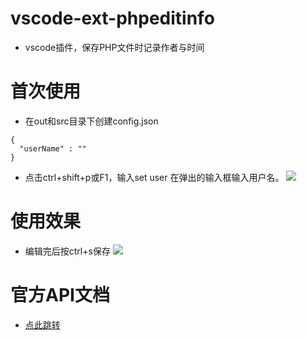 # vscode-ext-phpeditinfo
* vscode插件，保存PHP文件时记录作者与时间

# 首次使用
* 在out和src目录下创建config.json
```
{
  "userName" : ""
}
```
* 点击ctrl+shift+p或F1，输入set user 在弹出的输入框输入用户名。
![](https://github.com/NateHuangHao/vscode-ext-phpeditinfo/tree/master/gif/show1.gif)

# 使用效果
* 编辑完后按ctrl+s保存
![](https://github.com/NateHuangHao/vscode-ext-phpeditinfo/tree/master/gif/show.gif)

# 官方API文档
* [点此跳转](https://code.visualstudio.com/docs/extensionAPI/vscode-api)
